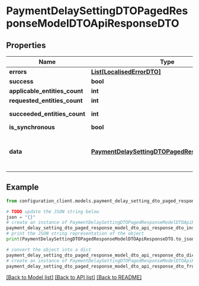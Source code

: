 # PaymentDelaySettingDTOPagedResponseModelDTOApiResponseDTO


## Properties

Name | Type | Description | Notes
------------ | ------------- | ------------- | -------------
**errors** | [**List[LocalisedErrorDTO]**](LocalisedErrorDTO.md) |  | [optional] 
**success** | **bool** |  | [optional] 
**applicable_entities_count** | **int** |  | [optional] 
**requested_entities_count** | **int** |  | [optional] 
**succeeded_entities_count** | **int** |  | [optional] [readonly] 
**is_synchronous** | **bool** |  | [optional] 
**data** | [**PaymentDelaySettingDTOPagedResponseModelDTO**](PaymentDelaySettingDTOPagedResponseModelDTO.md) | The updated entity in case of modifications or creation | [optional] 

## Example

```python
from configuration_client.models.payment_delay_setting_dto_paged_response_model_dto_api_response_dto import PaymentDelaySettingDTOPagedResponseModelDTOApiResponseDTO

# TODO update the JSON string below
json = "{}"
# create an instance of PaymentDelaySettingDTOPagedResponseModelDTOApiResponseDTO from a JSON string
payment_delay_setting_dto_paged_response_model_dto_api_response_dto_instance = PaymentDelaySettingDTOPagedResponseModelDTOApiResponseDTO.from_json(json)
# print the JSON string representation of the object
print(PaymentDelaySettingDTOPagedResponseModelDTOApiResponseDTO.to_json())

# convert the object into a dict
payment_delay_setting_dto_paged_response_model_dto_api_response_dto_dict = payment_delay_setting_dto_paged_response_model_dto_api_response_dto_instance.to_dict()
# create an instance of PaymentDelaySettingDTOPagedResponseModelDTOApiResponseDTO from a dict
payment_delay_setting_dto_paged_response_model_dto_api_response_dto_from_dict = PaymentDelaySettingDTOPagedResponseModelDTOApiResponseDTO.from_dict(payment_delay_setting_dto_paged_response_model_dto_api_response_dto_dict)
```
[[Back to Model list]](../README.md#documentation-for-models) [[Back to API list]](../README.md#documentation-for-api-endpoints) [[Back to README]](../README.md)


